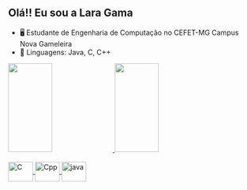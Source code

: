 ## Olá!! Eu sou a Lara Gama

- 🖥️ Estudante de Engenharia de Computação no CEFET-MG Campus Nova Gameleira
- 📒 Linguagens: Java, C, C++

<div align="left">
  <a href="https://github.com/laragamasantos">
  <img height="180em" width="42%" src="https://github-readme-stats.vercel.app/api/top-langs/?username=laragamasantos&layout=compact&langs_count=7&theme=swift"/>
  <img height="180em" width="42%" src="https://github-readme-stats.vercel.app/api?username=laragamasantos&show_icons=true&theme=swift&include_all_commits=true&count_private=true"/>
</div>
<div style="display: inline_block"><br>
  <img align="center" alt="C" height="40" width="50" src="https://cdn.jsdelivr.net/gh/devicons/devicon/icons/c/c-original.svg">
  <img align="center" alt="Cpp" height="40" width="50" src="https://cdn.jsdelivr.net/gh/devicons/devicon/icons/cplusplus/cplusplus-original.svg">
  <img align="center" alt="java" height="40" width="50" src="https://cdn.jsdelivr.net/gh/devicons/devicon/icons/java/java-original.svg">
</div>
